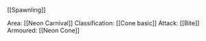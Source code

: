 [[Spawnling]]

Area: [[Neon Carnival]]
Classification: [[Cone basic]]
Attack: [[Bite]]
Armoured: [[Neon Cone]]